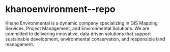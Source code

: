 # khanoenvironment--repo
Khano Environmental is a dynamic company specializing in GIS Mapping Services, Project  Management, and Environmental Solutions. We are committed to delivering innovative, data driven solutions that support sustainable development, environmental conservation, and  responsible land management. 
